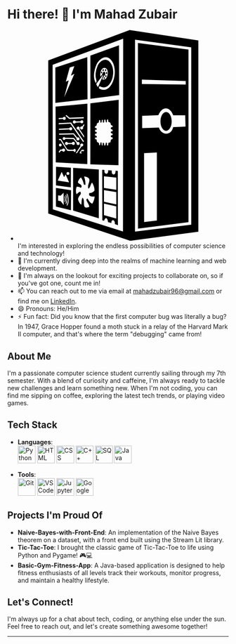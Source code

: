 # Hi there! 👋 I'm Mahad Zubair

-   <svg role="img" viewBox="0 0 24 24" xmlns="http://www.w3.org/2000/svg"><title>PCGamingWiki</title><path d="M12.726 0L3.453 3.461v17.425L12.792 24l7.754-1.034-.002-.598V1.183zm-.742.991l-.02 21.948-7.988-2.527L3.95 3.964zm1.349.114l6.4.869v20.189l-6.404.796zm.33.366l.007 21.139 5.748-.727V2.228zm-2.152.263L8.251 2.91v4.924l3.279-.422zm-3.61 1.353L4.264 4.274v4.023l3.66-.408zm2.11.015a.738.738 0 01.51.22c.531.502.583 1.41.44 2.076-.128.596-.537 1.477-1.278 1.411-.132-.012-.395-.079-.469-.207L9.212 6.6l.078-.205c.285.122.546.211.839.04.283-.166.471-.503.578-.803.211-.588.211-1.382-.171-1.9-.465-.63-1.126-.3-1.442.288a3.036 3.036 0 00-.25.937 2.14 2.14 0 00.017.441c.02.168.107.341.086.511-.006.052-.037.085-.095.095-.345-.58-.157-1.508.102-2.081.185-.41.615-.824 1.057-.82zM6.427 4.105l-.394 1.098.397-.213-1.151 2.655-.002-.002.502-1.908-.324.155.446-1.634zm3.416.201a.28.28 0 01.106.018c.424.162.294.884.11 1.167-.097.151-.262.157-.424.157v.003c-.066-.24.238-.404.306-.588.04-.108-.002-.199-.045-.29-.102-.053-.186-.022-.223.083a1.341 1.341 0 01-.26.457 1.078 1.078 0 01.136-.846.376.376 0 01.294-.16zm-.138.148c-.04 0-.073.052-.073.114 0 .063.033.114.073.114.04 0 .072-.052.072-.114 0-.064-.033-.114-.072-.114zm.282 0c-.04 0-.072.052-.072.114 0 .063.033.114.072.114.04 0 .073-.052.073-.114 0-.064-.033-.114-.073-.114zm-.46.264c-.04 0-.072.053-.072.115 0 .063.033.114.073.114.04 0 .072-.053.072-.114 0-.064-.033-.115-.072-.115zm.573.06c-.04 0-.072.053-.072.115 0 .063.033.114.072.114.04 0 .073-.053.073-.114 0-.064-.033-.115-.073-.115zm-.396.339h.002c.01.014.01.028.004.041-.195.44-.387.881-.583 1.324-.018-.008-.029-.008-.035-.014a1.234 1.234 0 01-.161-.271c-.019-.038.002-.075.025-.106l.677-.904a.227.227 0 01.07-.07zm.305.015c-.04 0-.072.053-.072.114 0 .064.033.115.072.115.041 0 .073-.053.073-.115 0-.063-.033-.114-.073-.114zm-.18.223c-.04 0-.073.052-.073.114 0 .064.033.114.073.114.04 0 .072-.052.072-.114 0-.064-.033-.114-.072-.114zm4.285.295l4.992.156.002.401-4.994-.06zm-2.64 2.3l-3.225.4-.006 6.944 3.206.1zm-3.561.434l-3.628.339.025 6.341 3.594.207zm8.936.54c.33.004.648.287.832.782l1.367.008.033 1.279-1.406.06c-.227 1.04-1.36.943-1.618.058l-1.908.064-.004-1.405 1.846-.068c.229-.542.548-.783.858-.778zm.018.41a.64 1.072 0 00-.64 1.07.64 1.072 0 00.64 1.073.64 1.072 0 00.64-1.072.64 1.072 0 00-.64-1.072zm-11.359.332l.368.319 1.617-.058.01.128-1.67.062-.41-.353zm-.246.215a.173.173 0 01.015.346.173.173 0 01-.163-.101l-.467.02-.006-.128.467-.02a.175.175 0 01.154-.117zm4.985.265c.054.108-.002.307.111.333.153.036.174.075.211.218.017.064-.008.095.058.132.072.041.157.029.159.126.002.133-.056.114-.157.114-.037 0-.05.07-.052.097-.008.098.009.118.104.145.122.035.1.068.1.18 0 .056.011.025-.063.04-.118.022-.145.006-.139.14.009.161.277.03.2.26-.032.1-.195.023-.195.11 0 .11-.023.16.111.17.132.01.124.188.008.228-.07.025-.095-.002-.12.082-.024.085-.022.174-.053.26-.126.092-.24-.036-.24.173 0 .056-.012.097-.022.15-.019.104-.046.015-.12.038-.02-.025 0-.163 0-.196 0-.098-.033-.12-.145-.112-.006.12-.004.248-.1.335-.06-.04-.083-.1-.088-.168-.006-.134.004-.138-.134-.171a.865.865 0 00-.03.3c-.108.054-.125-.112-.125-.178 0-.056.023-.118-.047-.139-.07-.018-.095.017-.097.08-.004.127-.01.183-.11.253-.04-.111-.006-.304-.136-.34-.145-.036-.163-.142-.165-.28-.003-.151-.184-.007-.184-.17 0-.016-.013-.101 0-.114.06-.043.12.025.175.002.027-.074.037-.186-.043-.205-.083-.018-.161-.028-.143-.124.023-.118.002-.111.13-.12.098-.006.062-.107.065-.173-.129-.06-.182.016-.182-.154 0-.115-.009-.105.107-.105.1 0 .07-.035.07-.13 0-.106-.19-.013-.198-.158-.004-.062.02-.116.08-.138.106-.042.118-.048.123-.162.006-.165.115-.184.247-.25l-.002-.002c-.002-.106 0-.207.066-.294.124.004.102.2.104.296.212.105.1-.224.21-.317.157-.016-.012.331.143.327.101-.002.08-.05.078-.138-.002-.081.009-.162.079-.213.17.064.016.376.231.326 0-.132-.02-.293.12-.364zm-2.987.13a.172.172 0 01.178.168.172.172 0 01-.168.178.172.172 0 01-.16-.097l-.523.015a.171.171 0 01-.329-.067.172.172 0 01.167-.178v-.002a.175.175 0 01.168.116l.508-.014a.174.174 0 01.159-.118zm-1.206.253l1.475 2.15-.11.068-1.448-2.092-1.322.081-.004-.124zm1.501.157l-.008.186-.136.197a.173.173 0 01-.023.192v-.002a.173.173 0 01-.244.017.171.171 0 01-.016-.242.172.172 0 01.186-.05zM6.858 11a.168.168 0 01.144.073c.041.06.041.135.004.193l.527.786.002.203-.634-.917a.169.169 0 01-.18-.068l-.002.002a.173.173 0 01.043-.24.171.171 0 01.096-.032zm-.856.071a.173.173 0 01.014.346.173.173 0 01-.163-.102l-1.181.06-.006-.128 1.181-.06a.175.175 0 01.155-.116zm.361.683l.393.49a.166.166 0 01.085-.022c.095 0 .173.078.173.173a.175.175 0 01-.173.174.175.175 0 01-.174-.174c0-.016.004-.033.008-.05l-.361-.46-1.626.04-.004-.13zm-1.117.436h.002c.059.001.11.032.138.077l.992.027.39.474a.166.166 0 01.085-.023c.095 0 .174.079.174.174a.175.175 0 01-.174.174.175.175 0 01-.174-.174.21.21 0 01.009-.05l-.36-.445-.919-.027a.164.164 0 01-.159.124.166.166 0 01-.002-.33h-.002zm-.447.205c.06 0 .104.014.15.085.136.213.264.432.394.65.064.107.13.215.196.32.095.153.12.166.302.178.13.009.262.009.394.009.137 0 .133-.114.263-.102.111.106.111.242 0 .348-.124.008-.11-.12-.203-.12H5.9c-.197 0-.256.043-.358-.116l-.694-1.109h-.171V12.4c.048 0 .088-.004.123-.004zm1.5.34a.172.172 0 01.178.167.172.172 0 01-.167.178.172.172 0 01-.161-.097l-.459.01a.172.172 0 01-.328-.066.172.172 0 01.167-.178v-.002a.175.175 0 01.167.116l.444-.01a.174.174 0 01.16-.118zm.965.181a.171.171 0 11-.023.34l-.516.76-.136.001.543-.827a.172.172 0 01.132-.274zm-2.437.013a.166.166 0 010 .331.166.166 0 010-.331zm.364.563c.045 0 .089.017.123.051a.171.171 0 010 .245.17.17 0 01-.244 0 .198.198 0 01-.03-.042l-.147-.006-.163.228-.095-.09.2-.266.192.006a.181.181 0 01.043-.075.168.168 0 01.121-.05zm2.157.136c.06.001.129.013.17.013.006.058.01.11-.03.161-.071.002-.14-.029-.21-.035l-.123.17c.024.053.103.003.117.074-.02.085-.184.01-.24.019-.028-.09.174-.317.226-.39a.204.204 0 01.09-.012zm8.472.317v7.742l-1.452.174-.004-7.838zM4.337 15.563l-.004 2.125 1.692.231.01-2.234zm1.948.128v4.864l2.927.882v-5.554zm3.313.224l.013 5.745.2.062c.15-.515.42-.316.438.14l.386.115c.004-.543.473-.348.395.117l.357.133-.012-6.188-.263-.017c.058.571-.512.565-.421-.027l-.42-.027c.067.549-.508.534-.419-.035zm-4.614.235l.276.607.17-.31.396.897-1.292-.2zm.71.013c.091 0 .163.072.163.163a.162.162 0 01-.163.164.162.162 0 01-.163-.164c0-.09.072-.163.163-.163zm4.103.498l1.402.147v1.382l-1.402-.205zm-2.24.019c.178.012.347.048.484.178.308.294-.238.863.008 1.208.221-.213.217-.478.384-.703.166.213.31.641.283.912-.142.172-.256.27-.597.294.01.076-.037.149-.016.238.182.194.382.163.622.149.033.17-.139.695-.267.821-.26-.118-.394-.37-.539-.602a.64.64 0 00-.132.126c.035.267.372.606.328.842a.636.636 0 01-.365.07c-.128-.018-.18-.088-.21-.225-.069-.303.065-.677-.19-.894-.125.246-.09.518-.123.785-.2-.05-.345-.45-.384-.621.035-.205.142-.356.266-.515.058-.075.077-.15.04-.236-.015-.033-.013-.075-.042-.102-.18.031-.287.17-.41.29-.14-.145-.108-.69.003-.85a.601.601 0 01.467.12c.11-.108.116-.213.019-.325-.075-.085-.304-.184-.345-.271-.033-.13.21-.57.357-.563.161.238.256.507.31.788.056.023.105.044.17.031.032-.32-.04-.626-.141-.926.01-.01.016-.019.02-.019zm-3.23 1.305v2.12l1.708.417.019-2.284zm5.472.245l1.4.225v1.395l-1.4-.3zm-4.6.3l.014 1.398-.337-.432-.301-.066v-.598l.283.041zm.398.095a.08.08 0 01.013.002c.037.085.08.172.105.265.103.393.103.773-.118 1.144l-.002-.002c-.04-.077-.029-.135-.002-.203.064-.168.122-.34.11-.521a1.544 1.544 0 00-.096-.464 4.151 4.151 0 01-.068-.186c.015-.022.03-.037.058-.035zm-.143.145c.02.001.028.014.034.027.043.088.074.177.093.275.02.113.01.225.018.337.006.072-.016.143-.027.211a.267.267 0 01-.134.197v.002h-.002l.002-.002c-.006-.067.019-.127.033-.187.02-.09.052-.182.064-.273.017-.116-.02-.227-.05-.34l-.045-.154c-.008-.033-.014-.064.004-.093h.01zm-.123.162c.011 0 .021.002.033.005a.96.96 0 01.074.424c-.002.056-.023.106-.035.158-.01.039-.037.062-.07.08-.027-.027-.019-.051-.013-.078.017-.077.033-.151.035-.23.005-.12-.033-.232-.06-.35h-.002a.1.1 0 01.038-.009zm4.468.835l1.396.318v1.383l-1.396-.385z"/></svg> I'm interested in exploring the endless possibilities of computer science and technology!
- 🌱 I'm currently diving deep into the realms of machine learning and web development.
- 💞️ I'm always on the lookout for exciting projects to collaborate on, so if you've got one, count me in!
- 📫 You can reach out to me via email at mahadzubair96@gmail.com or find me on [LinkedIn](www.linkedin.com/in/mahad-zubair-a07709223).
- 😄 Pronouns: He/Him
- ⚡ Fun fact: Did you know that the first computer bug was literally a bug? In 1947, Grace Hopper found a moth stuck in a relay of the Harvard Mark II computer, and that's where the term "debugging" came from!

## About Me

I'm a passionate computer science student currently sailing through my 7th semester. With a blend of curiosity and caffeine, I'm always ready to tackle new challenges and learn something new. When I'm not coding, you can find me sipping on coffee, exploring the latest tech trends, or playing video games.

## Tech Stack

- **Languages**:  
  <img src="https://cdn.jsdelivr.net/gh/devicons/devicon@latest/icons/python/python-original.svg" alt="Python" width="40" height="40"/> 
  <img src="https://cdn.jsdelivr.net/gh/devicons/devicon@latest/icons/html5/html5-original.svg" alt="HTML" width="40" height="40"/> 
  <img src="https://cdn.jsdelivr.net/gh/devicons/devicon@latest/icons/css3/css3-original.svg" alt="CSS" width="40" height="40"/> 
  <img src="https://cdn.jsdelivr.net/gh/devicons/devicon@latest/icons/cplusplus/cplusplus-original.svg" alt="C++" width="40" height="40"/> 
  <img src="https://cdn.jsdelivr.net/gh/devicons/devicon@latest/icons/azuresqldatabase/azuresqldatabase-original.svg" alt="SQL" width="40" height="40"/> 
  <img src="https://cdn.jsdelivr.net/gh/devicons/devicon@latest/icons/java/java-original.svg" alt="Java" width="40" height="40"/> 

- **Tools**:  
  <img src="https://cdn.jsdelivr.net/gh/devicons/devicon@latest/icons/git/git-original-wordmark.svg" alt="Git" width="40" height="40"/> 
  <img src="https://cdn.jsdelivr.net/gh/devicons/devicon@latest/icons/vscode/vscode-original.svg" alt="VS Code" width="40" height="40"/> 
  <img src="https://cdn.jsdelivr.net/gh/devicons/devicon@latest/icons/jupyter/jupyter-original-wordmark.svg" alt="Jupyter" width="40" height="40"/> 
  <img src="https://img.icons8.com/?size=100&id=lOqoeP2Zy02f&format=png&color=000000" alt="Google Colab" width="40" height="40"/>

## Projects I'm Proud Of

- **Naive-Bayes-with-Front-End**: An implementation of the Naive Bayes theorem on a dataset, with a front end built using the Stream Lit library.
- **Tic-Tac-Toe**: I brought the classic game of Tic-Tac-Toe to life using Python and Pygame! 🎮💻 
- **Basic-Gym-Fitness-App**: A Java-based application is designed to help fitness enthusiasts of all levels track their workouts, monitor progress, and maintain a healthy lifestyle.

## Let's Connect!

I'm always up for a chat about tech, coding, or anything else under the sun. Feel free to reach out, and let's create something awesome together!

---

<!---
Mahad-Zubair/Mahad-Zubair is a ✨ special ✨ repository because its `README.md` (this file) appears on your GitHub profile.
You can click the Preview link to take a look at your changes.
--->
